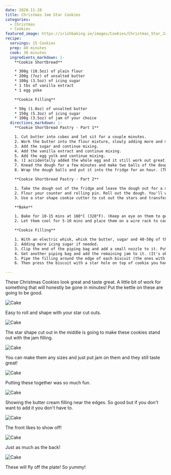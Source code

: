 ```yaml
---
date: 2020-11-28
title: Christmas Jam Star Cookies
categories:
  - Christmas
  - Cookies
featured_image: https://irishbaking.ie/images/Cookies/Christmas_Star_Jam_Cookies/Image_8.jpg
recipe:
  servings: 15 Cookies
  prep: 40 minutes
  cook: 30 minutes
  ingredients_markdown: |-
    **Cookie Shortbread**

    * 300g (10.5oz) of plain flour
    * 200g (7oz) of unsalted butter
    * 100g (3.5oz) of icing sugar
    * 1 tbs of vanilla extract
    * 1 egg yoke

    **Cookie Filling**

    * 50g (1.8oz) of unsalted butter
    * 150g (5.3oz) of icing sugar
    * 100g (3.5oz) of jam of your choice
  directions_markdown: |-
    **Cookie Shortbread Pastry - Part 1**

    1. Cut butter into cubes and let sit for a couple minutes.
    2. Work the butter into the flour mixture, slowly adding more and more softened butter cubes. Best thing to do is with clean hands to squish the flour and butter together with your thumbs and fingers. Keep going till it all looks incorporated.
    3. Add the sugar and continue mixing.
    4. Add the vanilla extract and continue mixing.
    5. Add the egg yolk and continue mixing.
    6. (I accidentally added the whole egg and it still work out great) (Add more icing sugar if the mix is too wet)
    7. Knead the dough for a few minutes and make two balls of the dough.
    8. Wrap the dough balls and put it into the fridge for an hour. (This will last for longer but after maybe two days it'll be more difficult to roll out)

    **Cookie Shortbread Pastry - Part 2**

    1. Take the dough out of the fridge and leave the dough out for a minimum of 15 mins.
    2. Flour your counter and rolling pin. Roll out the dough. You'll want it to be about 2mm thick.
    3. Use a star shape cookie cutter to cut out the stars and transfer to a baking tray.

    **Bake**

    1. Bake for 10-15 mins at 160°C (320°F). (Keep an eye on them to get make sure they're all the same color)
    2. Let them cool for 5-10 mins and place them on a wire rack to cool more.

    **Cookie Filling**

    1. With an electric whisk, whisk the butter, sugar and 40-50g of the jam together.
    2. Adding more icing sugar if needed.
    3. Clip the end of the piping bag and add a small nozzle to it. Put the mixture into the piping bag.
    4. Get another piping bag and add the remaining jam to it. (It's ok to just wack the jam onto the cookie instead of using another pipebag)
    5. Pipe the filling around the edge of each biscuit (the ones with no hole in the middle). Fill the middle space with jam.
    6. Then press the biscuit with a star hole on top of cookie you have put filling and jam on.

---
```

These Christmas Cookies look great and taste great. A little bit of work for something that will honestly be gone in minutes! Put the kettle on these are going to be good.

![Cake](https://irishbaking.ie/images/Cookies/Christmas_Star_Jam_Cookies/Image_1.jpg)

Easy to roll and shape with your star cut outs.

![Cake](https://irishbaking.ie/images/Cookies/Christmas_Star_Jam_Cookies/Image_2.jpg)

The star shape cut out in the middle is going to make these cookies stand out with the jam filling.

![Cake](https://irishbaking.ie/images/Cookies/Christmas_Star_Jam_Cookies/Image_3.jpg)

You can make them any sizes and just put jam on them and they still taste great!

![Cake](https://irishbaking.ie/images/Cookies/Christmas_Star_Jam_Cookies/Image_4.jpg)

Putting these together was so much fun.

![Cake](https://irishbaking.ie/images/Cookies/Christmas_Star_Jam_Cookies/Image_5.jpg)

Showing the butter cream filling near the edges. So good but if you don't want to add it you don't have to.

![Cake](https://irishbaking.ie/images/Cookies/Christmas_Star_Jam_Cookies/Image_6.jpg)

The front likes to show off!

![Cake](https://irishbaking.ie/images/Cookies/Christmas_Star_Jam_Cookies/Image_7.jpg)

Just as much as the back!

![Cake](https://irishbaking.ie/images/Cookies/Christmas_Star_Jam_Cookies/Image_9.jpg)

These will fly off the plate! So yummy!

